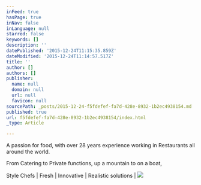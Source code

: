 ```yaml
---
inFeed: true
hasPage: true
inNav: false
inLanguage: null
starred: false
keywords: []
description: ''
datePublished: '2015-12-24T11:15:35.859Z'
dateModified: '2015-12-24T11:14:57.517Z'
title: ''
author: []
authors: []
publisher:
  name: null
  domain: null
  url: null
  favicon: null
sourcePath: _posts/2015-12-24-f5fdefef-fa7d-428e-8932-1b2ec4938154.md
published: true
url: f5fdefef-fa7d-428e-8932-1b2ec4938154/index.html
_type: Article

---
```

A passion for food, with over 28 years experience working in Restaurants all around the world.

From Catering to Private functions, up a mountain to on a boat,

Style Chefs | Fresh | Innovative | Realistic solutions | ![](https://the-grid-user-content.s3-us-west-2.amazonaws.com/3414221e-2bd3-4326-9391-da326cad2808.jpg)